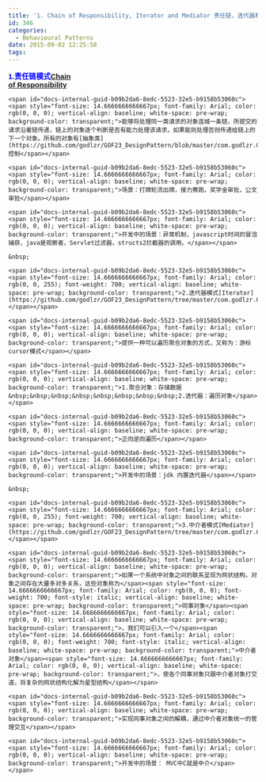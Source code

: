 ```yaml
---
title: '1. Chain of Responsibility, Iterator and Mediator 责任链，迭代器和中介者模式'
id: 346
categories:
  - Behavioural Patterns
date: 2015-09-02 12:25:58
tags:
---
```


<span id="docs-internal-guid-b09b2da6-8edc-5523-32e5-b9158b53060c"><span style="font-size: 14.6666666666667px; font-family: Arial; color: rgb(0, 0, 255); font-weight: 700; vertical-align: baseline; white-space: pre-wrap; background-color: transparent;">1.责任链模式[Chain of Responsibility](https://github.com/godlzr/GOF23_DesignPattern/tree/master/com.godlzr.GOF23.behavioural/chainOfResponsibility)</span></span>

	<span id="docs-internal-guid-b09b2da6-8edc-5523-32e5-b9158b53060c"><span style="font-size: 14.6666666666667px; font-family: Arial; color: rgb(0, 0, 0); vertical-align: baseline; white-space: pre-wrap; background-color: transparent;">能够将处理同一类请求的对象连城一条链，所提交的请求沿着链传递，链上的对象逐个判断是否有能力处理该请求，如果能则处理否则传递给链上的下一个对象。所有的对象有[抽象类](https://github.com/godlzr/GOF23_DesignPattern/blob/master/com.godlzr.GOF23.behavioural/chainOfResponsibility/Leader.java)控制</span></span>

	<span id="docs-internal-guid-b09b2da6-8edc-5523-32e5-b9158b53060c"><span style="font-size: 14.6666666666667px; font-family: Arial; color: rgb(0, 0, 0); vertical-align: baseline; white-space: pre-wrap; background-color: transparent;">场景：打牌轮流出牌，接力赛跑，奖学金审批，公文审批</span></span>

	<span id="docs-internal-guid-b09b2da6-8edc-5523-32e5-b9158b53060c"><span style="font-size: 14.6666666666667px; font-family: Arial; color: rgb(0, 0, 0); vertical-align: baseline; white-space: pre-wrap; background-color: transparent;">开发中的场景：异常机制，javascript时间的冒泡捕获，java是观察者，Servlet过滤器，structs2拦截器的调用。</span></span>

	&nbsp;

	<span id="docs-internal-guid-b09b2da6-8edc-5523-32e5-b9158b53060c"><span style="font-size: 14.6666666666667px; font-family: Arial; color: rgb(0, 0, 255); font-weight: 700; vertical-align: baseline; white-space: pre-wrap; background-color: transparent;">2.迭代器模式[Iterator](https://github.com/godlzr/GOF23_DesignPattern/tree/master/com.godlzr.GOF23.behavioural/iterator)</span></span>

	<span id="docs-internal-guid-b09b2da6-8edc-5523-32e5-b9158b53060c"><span style="font-size: 14.6666666666667px; font-family: Arial; color: rgb(0, 0, 0); vertical-align: baseline; white-space: pre-wrap; background-color: transparent;">提供一种可以遍历聚合对象的方式，又称为：游标cursor模式</span></span>

	<span id="docs-internal-guid-b09b2da6-8edc-5523-32e5-b9158b53060c"><span style="font-size: 14.6666666666667px; font-family: Arial; color: rgb(0, 0, 0); vertical-align: baseline; white-space: pre-wrap; background-color: transparent;">1.聚合对象：存储数据 &nbsp;&nbsp;&nbsp;&nbsp;&nbsp;&nbsp;&nbsp;&nbsp;2.迭代器：遍历对象</span></span>

	<span id="docs-internal-guid-b09b2da6-8edc-5523-32e5-b9158b53060c"><span style="font-size: 14.6666666666667px; font-family: Arial; color: rgb(0, 0, 0); vertical-align: baseline; white-space: pre-wrap; background-color: transparent;">正向逆向遍历</span></span>

	<span id="docs-internal-guid-b09b2da6-8edc-5523-32e5-b9158b53060c"><span style="font-size: 14.6666666666667px; font-family: Arial; color: rgb(0, 0, 0); vertical-align: baseline; white-space: pre-wrap; background-color: transparent;">开发中的场景：jdk 内置迭代器</span></span>

	&nbsp;

	<span id="docs-internal-guid-b09b2da6-8edc-5523-32e5-b9158b53060c"><span style="font-size: 14.6666666666667px; font-family: Arial; color: rgb(0, 0, 255); font-weight: 700; vertical-align: baseline; white-space: pre-wrap; background-color: transparent;">3.中介者模式[Mediator](https://github.com/godlzr/GOF23_DesignPattern/tree/master/com.godlzr.GOF23.behavioural/mediator)</span></span>

	<span id="docs-internal-guid-b09b2da6-8edc-5523-32e5-b9158b53060c"><span style="font-size: 14.6666666666667px; font-family: Arial; color: rgb(0, 0, 0); vertical-align: baseline; white-space: pre-wrap; background-color: transparent;">如果一个系统中对象之间的联系呈现为网状结构，对象之间存在大量多对多关系，这些对象称为</span><span style="font-size: 14.6666666666667px; font-family: Arial; color: rgb(0, 0, 0); font-weight: 700; font-style: italic; vertical-align: baseline; white-space: pre-wrap; background-color: transparent;">同事对象</span><span style="font-size: 14.6666666666667px; font-family: Arial; color: rgb(0, 0, 0); vertical-align: baseline; white-space: pre-wrap; background-color: transparent;">，我们可以引入一个</span><span style="font-size: 14.6666666666667px; font-family: Arial; color: rgb(0, 0, 0); font-weight: 700; font-style: italic; vertical-align: baseline; white-space: pre-wrap; background-color: transparent;">中介者对象</span><span style="font-size: 14.6666666666667px; font-family: Arial; color: rgb(0, 0, 0); vertical-align: baseline; white-space: pre-wrap; background-color: transparent;">，使各个同事对象只跟中介者对象打交道，将复杂的网状结构化解为星型结构</span></span>

	<span id="docs-internal-guid-b09b2da6-8edc-5523-32e5-b9158b53060c"><span style="font-size: 14.6666666666667px; font-family: Arial; color: rgb(0, 0, 0); vertical-align: baseline; white-space: pre-wrap; background-color: transparent;">实现同事对象之间的解耦，通过中介者对象统一的管理交互</span></span>

	<span id="docs-internal-guid-b09b2da6-8edc-5523-32e5-b9158b53060c"><span style="font-size: 14.6666666666667px; font-family: Arial; color: rgb(0, 0, 0); vertical-align: baseline; white-space: pre-wrap; background-color: transparent;">开发中的场景： MVC中C就是中介</span></span>

<div>
	&nbsp;
</div>